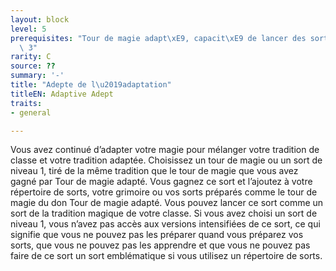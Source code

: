 ```yaml
---
layout: block
level: 5
prerequisites: "Tour de magie adapt\xE9, capacit\xE9 de lancer des sorts de niveau\
  \ 3"
rarity: C
source: ??
summary: '-'
title: "Adepte de l\u2019adaptation"
titleEN: Adaptive Adept
traits:
- general

---
```


<p>Vous avez continué d’adapter votre magie pour mélanger votre tradition de classe et votre tradition adaptée. Choisissez un tour de magie ou un sort de niveau 1, tiré de la même tradition que le tour de magie que vous avez gagné par Tour de magie adapté. Vous gagnez ce sort et l’ajoutez à votre répertoire de sorts, votre grimoire ou vos sorts préparés comme le tour de magie du don Tour de magie adapté. Vous pouvez lancer ce sort comme un sort de la tradition magique de votre classe. Si vous avez choisi un sort de niveau 1, vous n’avez pas accès aux versions intensifiées de ce sort, ce qui signifie que vous ne pouvez pas les préparer quand vous préparez vos sorts, que vous ne pouvez pas les apprendre et que vous ne pouvez pas faire de ce sort un sort emblématique si vous utilisez un répertoire de sorts. </p>